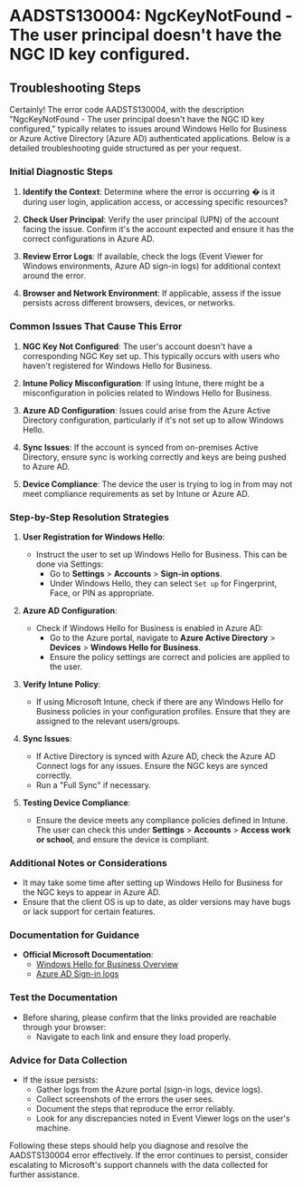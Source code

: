 # AADSTS130004: NgcKeyNotFound - The user principal doesn't have the NGC ID key configured.


## Troubleshooting Steps
Certainly! The error code AADSTS130004, with the description "NgcKeyNotFound - The user principal doesn't have the NGC ID key configured," typically relates to issues around Windows Hello for Business or Azure Active Directory (Azure AD) authenticated applications. Below is a detailed troubleshooting guide structured as per your request.

### Initial Diagnostic Steps
1. **Identify the Context**: Determine where the error is occurring � is it during user login, application access, or accessing specific resources?
  
2. **Check User Principal**: Verify the user principal (UPN) of the account facing the issue. Confirm it's the account expected and ensure it has the correct configurations in Azure AD.

3. **Review Error Logs**: If available, check the logs (Event Viewer for Windows environments, Azure AD sign-in logs) for additional context around the error.

4. **Browser and Network Environment**: If applicable, assess if the issue persists across different browsers, devices, or networks.

### Common Issues That Cause This Error
1. **NGC Key Not Configured**: The user's account doesn't have a corresponding NGC Key set up. This typically occurs with users who haven't registered for Windows Hello for Business.

2. **Intune Policy Misconfiguration**: If using Intune, there might be a misconfiguration in policies related to Windows Hello for Business.

3. **Azure AD Configuration**: Issues could arise from the Azure Active Directory configuration, particularly if it's not set up to allow Windows Hello.

4. **Sync Issues**: If the account is synced from on-premises Active Directory, ensure sync is working correctly and keys are being pushed to Azure AD.

5. **Device Compliance**: The device the user is trying to log in from may not meet compliance requirements as set by Intune or Azure AD.

### Step-by-Step Resolution Strategies
1. **User Registration for Windows Hello**:
   - Instruct the user to set up Windows Hello for Business. This can be done via Settings:
     - Go to **Settings** > **Accounts** > **Sign-in options**.
     - Under Windows Hello, they can select `Set up` for Fingerprint, Face, or PIN as appropriate.

2. **Azure AD Configuration**:
   - Check if Windows Hello for Business is enabled in Azure AD:
     - Go to the Azure portal, navigate to **Azure Active Directory** > **Devices** > **Windows Hello for Business**.
     - Ensure the policy settings are correct and policies are applied to the user.

3. **Verify Intune Policy**:
   - If using Microsoft Intune, check if there are any Windows Hello for Business policies in your configuration profiles. Ensure that they are assigned to the relevant users/groups.

4. **Sync Issues**:
   - If Active Directory is synced with Azure AD, check the Azure AD Connect logs for any issues. Ensure the NGC keys are synced correctly.
   - Run a "Full Sync" if necessary.

5. **Testing Device Compliance**:
   - Ensure the device meets any compliance policies defined in Intune. The user can check this under **Settings** > **Accounts** > **Access work or school**, and ensure the device is compliant.

### Additional Notes or Considerations
- It may take some time after setting up Windows Hello for Business for the NGC keys to appear in Azure AD.
- Ensure that the client OS is up to date, as older versions may have bugs or lack support for certain features.
  
### Documentation for Guidance
- **Official Microsoft Documentation**:
   - [Windows Hello for Business Overview](https://learn.microsoft.com/en-us/windows/security/identity-protection/hello-for-business/hello-overview)
   - [Azure AD Sign-in logs](https://learn.microsoft.com/en-us/azure/active-directory/reports-monitoring/concept-sign-ins)

### Test the Documentation
- Before sharing, please confirm that the links provided are reachable through your browser:
  - Navigate to each link and ensure they load properly.
  
### Advice for Data Collection
- If the issue persists:
  - Gather logs from the Azure portal (sign-in logs, device logs).
  - Collect screenshots of the errors the user sees.
  - Document the steps that reproduce the error reliably.
  - Look for any discrepancies noted in Event Viewer logs on the user's machine.

Following these steps should help you diagnose and resolve the AADSTS130004 error effectively. If the error continues to persist, consider escalating to Microsoft's support channels with the data collected for further assistance.